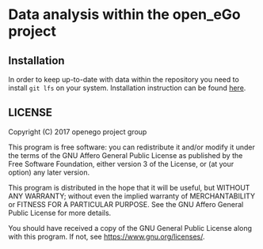 # Data analysis within the open_eGo project

## Installation

In order to keep up-to-date with data within the repository you need to install `git lfs` on your system. Installation instruction can be found [here](https://github.com/git-lfs/git-lfs/wiki/Installation#ubuntu).



## LICENSE

Copyright (C) 2017 openego project group

This program is free software: you can redistribute it and/or modify it under
the terms of the GNU Affero General Public License as published by the Free
Software Foundation, either version 3 of the License, or (at your option) any
later version.

This program is distributed in the hope that it will be useful, but WITHOUT
ANY WARRANTY; without even the implied warranty of MERCHANTABILITY or FITNESS
FOR A PARTICULAR PURPOSE. See the GNU Affero General Public License for more
details.

You should have received a copy of the GNU General Public License along with
this program. If not, see https://www.gnu.org/licenses/.
